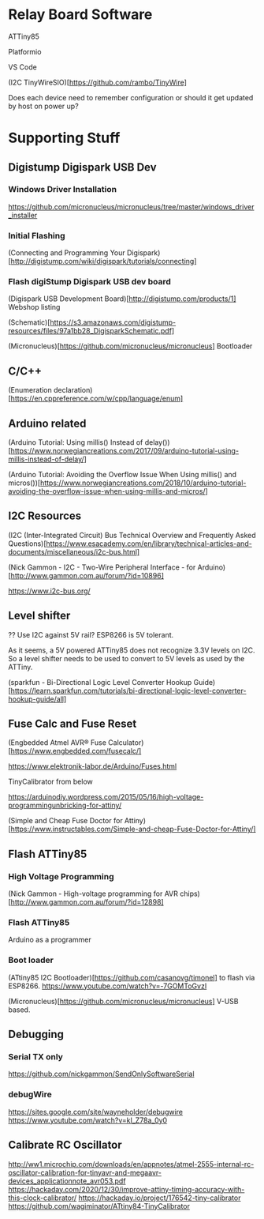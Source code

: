 # Relay Board Software

ATTiny85

Platformio

VS Code

(I2C TinyWireSIO)[https://github.com/rambo/TinyWire]

Does each device need to remember configuration or should it get updated by host on power up?

# Supporting Stuff

## Digistump Digispark USB Dev

### Windows Driver Installation

https://github.com/micronucleus/micronucleus/tree/master/windows_driver_installer

### Initial Flashing

(Connecting and Programming Your Digispark)[http://digistump.com/wiki/digispark/tutorials/connecting]

### Flash digiStump Digispark USB dev board

(Digispark USB Development Board)[http://digistump.com/products/1] Webshop listing

(Schematic)[https://s3.amazonaws.com/digistump-resources/files/97a1bb28_DigisparkSchematic.pdf]

(Micronucleus)[https://github.com/micronucleus/micronucleus] Bootloader


## C/C++

(Enumeration declaration)[https://en.cppreference.com/w/cpp/language/enum]

## Arduino related

(Arduino Tutorial: Using millis() Instead of delay())[https://www.norwegiancreations.com/2017/09/arduino-tutorial-using-millis-instead-of-delay/]

(Arduino Tutorial: Avoiding the Overflow Issue When Using millis() and micros())[https://www.norwegiancreations.com/2018/10/arduino-tutorial-avoiding-the-overflow-issue-when-using-millis-and-micros/]


## I2C Resources

(I2C (Inter-Integrated Circuit) Bus Technical Overview and Frequently Asked Questions)[https://www.esacademy.com/en/library/technical-articles-and-documents/miscellaneous/i2c-bus.html]

(Nick Gammon - I2C - Two-Wire Peripheral Interface - for Arduino)[http://www.gammon.com.au/forum/?id=10896]

https://www.i2c-bus.org/




## Level shifter

?? Use I2C against 5V rail? ESP8266 is 5V tolerant.

As it seems, a 5V powered ATTiny85 does not recognize 3.3V levels on I2C. So a level shifter needs to be used to convert to 5V levels as used by the ATTiny.

(sparkfun - Bi-Directional Logic Level Converter Hookup Guide)[https://learn.sparkfun.com/tutorials/bi-directional-logic-level-converter-hookup-guide/all]


## Fuse Calc and Fuse Reset

(Engbedded Atmel AVR® Fuse Calculator)[https://www.engbedded.com/fusecalc/]

https://www.elektronik-labor.de/Arduino/Fuses.html

TinyCalibrator from below

https://arduinodiy.wordpress.com/2015/05/16/high-voltage-programmingunbricking-for-attiny/

(Simple and Cheap Fuse Doctor for Attiny)[https://www.instructables.com/Simple-and-cheap-Fuse-Doctor-for-Attiny/]


## Flash ATTiny85

### High Voltage Programming

(Nick Gammon - High-voltage programming for AVR chips)[http://www.gammon.com.au/forum/?id=12898]

### Flash ATTiny85

Arduino as a programmer




### Boot loader

(ATtiny85 I2C Bootloader)[https://github.com/casanovg/timonel] to flash via ESP8266.
https://www.youtube.com/watch?v=-7GOMToGvzI

(Micronucleus)[https://github.com/micronucleus/micronucleus] V-USB based.

## Debugging

### Serial TX only

https://github.com/nickgammon/SendOnlySoftwareSerial

### debugWire

https://sites.google.com/site/wayneholder/debugwire
https://www.youtube.com/watch?v=kI_Z78a_0y0

## Calibrate RC Oscillator

http://ww1.microchip.com/downloads/en/appnotes/atmel-2555-internal-rc-oscillator-calibration-for-tinyavr-and-megaavr-devices_applicationnote_avr053.pdf
https://hackaday.com/2020/12/30/improve-attiny-timing-accuracy-with-this-clock-calibrator/
https://hackaday.io/project/176542-tiny-calibrator
https://github.com/wagiminator/ATtiny84-TinyCalibrator


